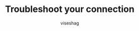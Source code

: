 ---
title: Troubleshoot your connection
description: This article explains how to troubleshoot your connection issues in Azure Purview.
author: viseshag
ms.author: viseshag
ms.service: data-catalog
ms.subservice: data-catalog-gen2
ms.topic: how-to
ms.date: 11/23/2020
---